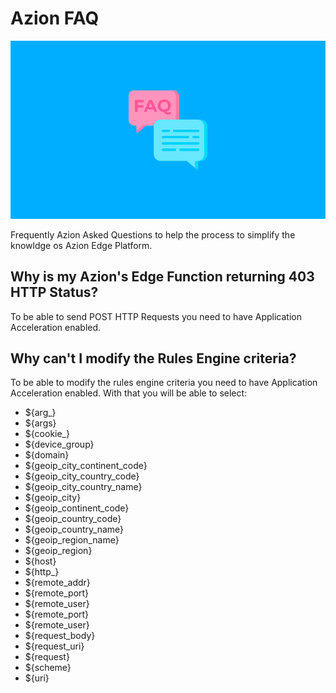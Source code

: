 # Azion FAQ
<p align="center">
    <img src="static/images/cover.png" width="600px" />
</p>

Frequently Azion Asked Questions to help the process to simplify the knowldge os Azion Edge Platform.

## Why is my Azion's Edge Function returning 403 HTTP Status?
To be able to send POST HTTP Requests you need to have Application Acceleration enabled.

## Why can't I modify the Rules Engine **criteria**?
To be able to modify the rules engine criteria you need to have Application Acceleration enabled.
With that you will be able to select:

- ${arg_}
- ${args}
- ${cookie_}
- ${device_group}
- ${domain}
- ${geoip_city_continent_code}
- ${geoip_city_country_code}
- ${geoip_city_country_name}
- ${geoip_city}
- ${geoip_continent_code}
- ${geoip_country_code}
- ${geoip_country_name}
- ${geoip_region_name}
- ${geoip_region}
- ${host}
- ${http_}
- ${remote_addr}
- ${remote_port}
- ${remote_user}
- ${remote_port}
- ${remote_user}
- ${request_body}
- ${request_uri}
- ${request}
- ${scheme}
- ${uri}
